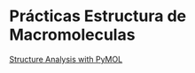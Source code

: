 # Prácticas Estructura de Macromoleculas

[Structure Analysis with PyMOL](https://amoyag.github.io/Estructura_Macromoleculas/pymol.ipynb)
